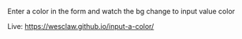 Enter a color in the form and watch the bg change to input value color

Live: https://wesclaw.github.io/input-a-color/
